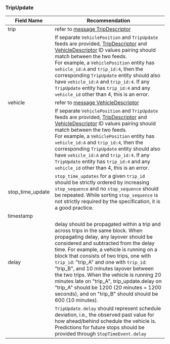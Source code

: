 ### TripUpdate

| Field Name | Recommendation |
| --- | --- |
| trip | refer to [message TripDescriptor](#TripDescriptor) |
|  | If separate `VehiclePosition` and `TripUpdate` feeds are provided, [TripDescriptor](#TripDescriptor) and [VehicleDescriptor](#VehicleDescriptor) ID values pairing should match between the two feeds.<br>For example, a `VehiclePosition` entity has `vehicle_id:A` and `trip_id:4`, then the corresponding `TripUpdate` entity should also have `vehicle_id:A` and `trip_id:4`. If any `TripUpdate` entity has `trip_id:4` and any `vehicle_id` other than 4, this is an error. |
| vehicle | refer to [message VehicleDescriptor](#VehicleDescriptor) |
|  | If separate `VehiclePosition` and `TripUpdate` feeds are provided, [TripDescriptor](#TripDescriptor) and [VehicleDescriptor](#VehicleDescriptor) ID values pairing should match between the two feeds.<br/>For example, a `VehiclePosition` entity has `vehicle_id:A` and `trip_id:4`, then the corresponding `TripUpdate` entity should also have `vehicle_id:A` and `trip_id:4`. If any `TripUpdate` entity has `trip_id:4` and any `vehicle_id` other than 4, this is an error. |
| stop_time_update | `stop_time_updates` for a given `trip_id` should be strictly ordered by increasing `stop_sequence` and no `stop_sequence` should be repeated. While sorting `stop_sequence` is not strictly required by the specification, it is a good practice. |
| timestamp |  |
| delay | delay should be propagated within a trip and across trips in the same block. When propagating delay, any layover should be considered and subtracted from the delay time. For example, a vehicle is running on a block that consists of two trips, one with `trip_id`: "trip_A" and one with `trip_id`: "trip_B", and 10 minutes layover between the two trips. When the vehicle is running 20 minutes late on "trip_A", trip_update.delay on "trip_A" should be 1200 (20 minutes = 1200 seconds), and on "trip_B" should should be 600 (10 minutes). |
|  | `TripUpdate.delay` should represent schedule deviation, i.e., the observed past value for how ahead/behind schedule the vehicle is. Predictions for future stops should be provided through `StopTimeEvent.delay` |
